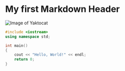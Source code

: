 # My first Markdown Header
![Image of Yaktocat](https://octodex.github.com/images/yaktocat.png)

``` cpp
#include <iostream>
using namespace std;

int main()
{
    cout << "Hello, World!" << endl;
    return 0;
}
```
